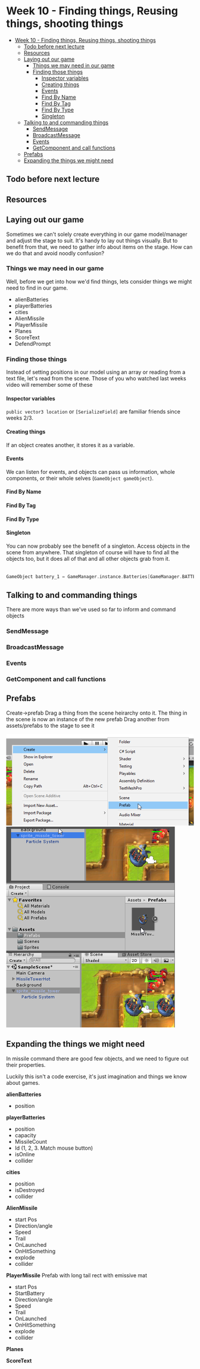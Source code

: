 # Week 10 - Finding things, Reusing things, shooting things


<!-- @import "[TOC]" {cmd="toc" depthFrom=1 depthTo=6 orderedList=false} -->

<!-- code_chunk_output -->

* [Week 10 - Finding things, Reusing things, shooting things](#week-10-finding-things-reusing-things-shooting-things)
	* [Todo before next lecture](#todo-before-next-lecture)
	* [Resources](#resources)
	* [Laying out our game](#laying-out-our-game)
		* [Things we may need in our game](#things-we-may-need-in-our-game)
		* [Finding those things](#finding-those-things)
			* [Inspector variables](#inspector-variables)
			* [Creating things](#creating-things)
			* [Events](#events)
			* [Find By Name](#find-by-name)
			* [Find By Tag](#find-by-tag)
			* [Find By Type](#find-by-type)
			* [Singleton](#singleton)
	* [Talking to and commanding things](#talking-to-and-commanding-things)
		* [SendMessage](#sendmessage)
		* [BroadcastMessage](#broadcastmessage)
		* [Events](#events-1)
		* [GetComponent and call functions](#getcomponent-and-call-functions)
	* [Prefabs](#prefabs)
	* [Expanding the things we might need](#expanding-the-things-we-might-need)

<!-- /code_chunk_output -->


## Todo before next lecture

## Resources

## Laying out our game

Sometimes we can't solely create everything in our game model/manager and adjust the stage to suit. It's handy to lay out things visually. But to benefit from that, we need to gather info about items on the stage. How can we do that and avoid noodly confusion?

### Things we may need in our game

Well, before we get into how we'd find things, lets consider things we might need to find in our game.

* alienBatteries
* playerBatteries
* cities
* AlienMissile
* PlayerMissile
* Planes
* ScoreText
* DefendPrompt

### Finding those things

Instead of setting positions in our model using an array or reading from a text file, let's read from the scene. Those of you who watched last weeks video will remember some of these

#### Inspector variables

`public vector3 location` or `[SerializeField]` are familiar friends since weeks 2/3. 

#### Creating things

If an object creates another, it stores it as a variable.

#### Events

We can listen for events, and objects can pass us information, whole components, or their whole selves (`GameObject gameObject`).

#### Find By Name

#### Find By Tag

#### Find By Type

#### Singleton

You can now probably see the benefit of a singleton. Access objects in the scene from anywhere. That singleton of course will have to find all the objects too, but it does all of that and all other objects grab from it.

```cpp

GameObject battery_1 = GameManager.instance.Batteries[GameManager.BATTERY_1];

```
## Talking to and commanding things

There are more ways than we've used so far to inform and  command objects 

### SendMessage

### BroadcastMessage

### Events

### GetComponent and call functions

## Prefabs

Create->prefab
Drag a thing from the scene heirarchy onto it.
The thing in the scene is now an instance of the new prefab
Drag another from assets/prefabs to the stage to see it

![Create Prefab](assets/week10/prefab_create.png)
![Prefab made used](assets/week10/prefab_made_used.png)

## Expanding the things we might need

In missile command there are  good few objects, and we need to figure out their properties.

Luckily this isn't a code exercise, it's just imagination and things we know about games.

**alienBatteries**
  - position

**playerBatteries**
  - position
  - capacity
  - MissileCount
  - Id (1, 2, 3. Match mouse button)
  - isOnline
  - collider

**cities**
  - position
  - isDestroyed
  - collider

**AlienMissile**
  - start Pos
  - Direction/angle
  - Speed
  - Trail
  - OnLaunched
  - OnHitSomething
  - explode
  - collider

**PlayerMissile**
Prefab with long tail rect with emissive mat
 - start Pos
 - StartBattery
  - Direction/angle
  - Speed
  - Trail
  - OnLaunched
  - OnHitSomething
  - explode
  - collider

**Planes**

**ScoreText**



